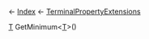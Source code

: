 ← [Index](Api-Index) ← [TerminalPropertyExtensions](Sandbox.ModAPI.Interfaces.TerminalPropertyExtensions)

[T]() GetMinimum<T><[T]()>()